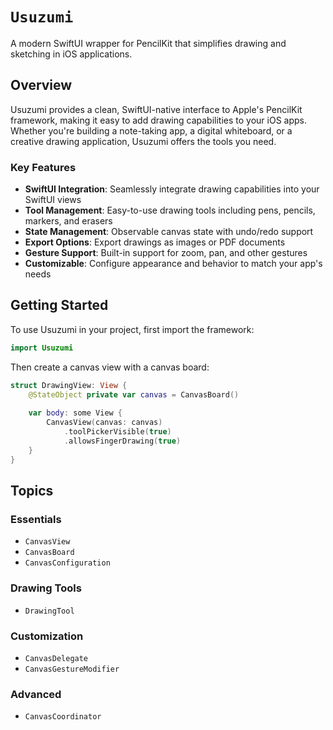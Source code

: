 # ``Usuzumi``

A modern SwiftUI wrapper for PencilKit that simplifies drawing and sketching in iOS applications.

## Overview

Usuzumi provides a clean, SwiftUI-native interface to Apple's PencilKit framework, making it easy to add drawing capabilities to your iOS apps. Whether you're building a note-taking app, a digital whiteboard, or a creative drawing application, Usuzumi offers the tools you need.

### Key Features

- **SwiftUI Integration**: Seamlessly integrate drawing capabilities into your SwiftUI views
- **Tool Management**: Easy-to-use drawing tools including pens, pencils, markers, and erasers
- **State Management**: Observable canvas state with undo/redo support
- **Export Options**: Export drawings as images or PDF documents
- **Gesture Support**: Built-in support for zoom, pan, and other gestures
- **Customizable**: Configure appearance and behavior to match your app's needs

## Getting Started

To use Usuzumi in your project, first import the framework:

```swift
import Usuzumi
```

Then create a canvas view with a canvas board:

```swift
struct DrawingView: View {
    @StateObject private var canvas = CanvasBoard()
    
    var body: some View {
        CanvasView(canvas: canvas)
            .toolPickerVisible(true)
            .allowsFingerDrawing(true)
    }
}
```

## Topics

### Essentials

- ``CanvasView``
- ``CanvasBoard``
- ``CanvasConfiguration``

### Drawing Tools

- ``DrawingTool``

### Customization

- ``CanvasDelegate``
- ``CanvasGestureModifier``

### Advanced

- ``CanvasCoordinator``

